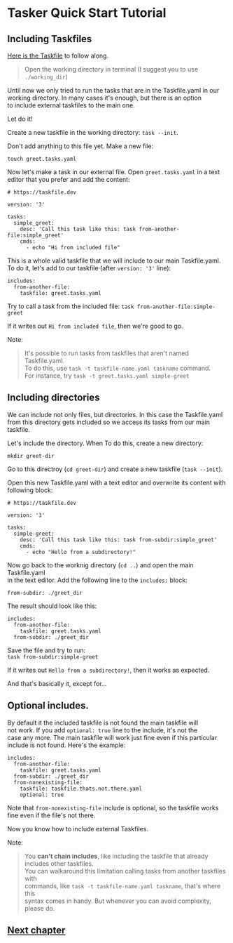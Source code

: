 # Tasker Quick Start Tutorial

## Including Taskfiles

[Here is the Taskfile](Taskfile.yml) to follow along.

> Open the working directory in terminal (I suggest you to use `./working_dir`)

Until now we only tried to run the tasks that are in the Taskfile.yaml in our  
working directory. In many cases it's enough, but there is an option  
to include external taskfiles to the main one.

Let do it!

Create a new taskfile in the working directory: `task --init`.

Don't add anything to this file yet. Make a new file:

`touch greet.tasks.yaml`

Now let's make a task in our external file. Open `greet.tasks.yaml` in a text  
editor that you prefer and add the content:

```
# https://taskfile.dev

version: '3'

tasks:
  simple_greet:
    desc: 'Call this task like this: task from-another-file:simple_greet'
    cmds:
      - echo "Hi from included file"
```

This is a whole valid taskfile that we will include to our main Taskfile.yaml.  
To do it, let's add to our taskfile (after `version: '3'` line):

```
includes:
  from-another-file:
    taskfile: greet.tasks.yaml
```

Try to call a task from the included file:
`task from-another-file:simple-greet`

If it writes out `Hi from included file`, then we're good to go.

Note:
> It's possible to run tasks from taskfiles that aren't named Taskfile.yaml.  
> To do this, use `task -t taskfile-name.yaml taskname` command.  
> For instance, try `task -t greet.tasks.yaml simple-greet`

## Including directories

We can include not only files, but directories. In this case the Taskfile.yaml  
from this directory gets included so we access its tasks from our main taskfile.

Let's include the directory. When To do this, create a new directory:

`mkdir greet-dir`

Go to this directroy (`cd greet-dir`) and create a new taskfile (`task --init`).

Open this new Taskfile.yaml with a text editor and overwrite its content with  
following block:

```
# https://taskfile.dev

version: '3'

tasks:
  simple-greet:
    desc: 'Call this task like this: task from-subdir:simple_greet'
    cmds:
      - echo "Hello from a subdirectory!"

```

Now go back to the worknig directory (`cd ..`) and open the main Taskfile.yaml  
in the text editor. Add the following line to the `includes:` block:

`from-subdir: ./greet_dir`

The result should look like this:

```
includes:
  from-another-file:
    taskfile: greet.tasks.yaml
  from-subdir: ./greet_dir
```

Save the file and try to run:  
`task from-subdir:simple-greet`

If it writes out `Hello from a subdirectory!`, then it works as expected.

And that's basically it, except for...

## Optional includes.

By default it the included taskfile is not found the main taskfile will  
not work. If you add `optional: true` line to the include, it's not the  
case any more. The main taskfile will work just fine even if this particular  
include is not found. Here's the example:

```
includes:
  from-another-file:
    taskfile: greet.tasks.yaml
  from-subdir: ./greet_dir
  from-nonexisting-file:
    taskfile: taskfile.thats.not.there.yaml
    optional: true
```

Note that `from-nonexisting-file` include is optional, so the taskfile works  
fine even if the file's not there.

Now you know how to include external Taskfiles.

Note:
> You **can't chain includes**, like including the taskfile that already  
> includes other taskfiles.  
> You can walkaround this limitation calling tasks from another taskfiles with  
> commands, like `task -t taskfile-name.yaml taskname`, that's where this  
> syntax comes in handy. But whenever you can avoid complexity, please do.

## [Next chapter](../c04_vars/Taskfile.yaml)
